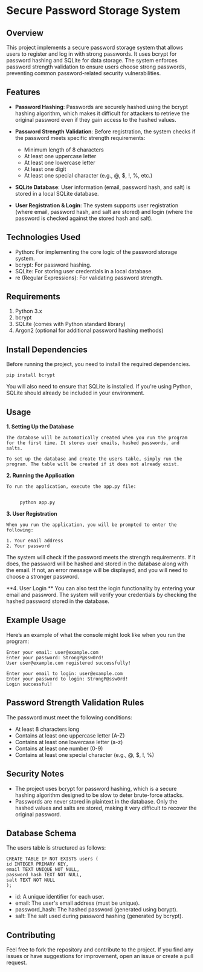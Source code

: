# Secure Password Storage System

## Overview

This project implements a secure password storage system that allows users to register and log in with strong passwords. It uses bcrypt for password hashing and SQLite for data storage. The system enforces password strength validation to ensure users choose strong passwords, preventing common password-related security vulnerabilities.

## Features
   - **Password Hashing**: Passwords are securely hashed using the bcrypt hashing algorithm, which makes it difficult for attackers to retrieve the original password even if they gain access to the hashed values.

   - **Password Strength Validation**: Before registration, the system checks if the password meets specific strength requirements:
        - Minimum length of 8 characters
        - At least one uppercase letter
        - At least one lowercase letter
        - At least one digit
        - At least one special character (e.g., @, $, !, %, etc.)

  - **SQLite Database**: User information (email, password hash, and salt) is stored in a local SQLite database.

  - **User Registration & Login**: The system supports user registration (where email, password hash, and salt are stored) and login (where the password is checked against the stored hash and salt).

## Technologies Used
  - Python: For implementing the core logic of the password storage system.
  - bcrypt: For password hashing.
  - SQLite: For storing user credentials in a local database.
  - re (Regular Expressions): For validating password strength.

## Requirements
  1. Python 3.x
  2. bcrypt
  3. SQLite (comes with Python standard library)
  4. Argon2 (optional for additional password hashing methods)

## Install Dependencies

Before running the project, you need to install the required dependencies.
    
    pip install bcrypt

You will also need to ensure that SQLite is installed. If you're using Python, SQLite should already be included in your environment.


## Usage
**1. Setting Up the Database**

    The database will be automatically created when you run the program for the first time. It stores user emails, hashed passwords, and salts.

    To set up the database and create the users table, simply run the program. The table will be created if it does not already exist.

**2. Running the Application**

    To run the application, execute the app.py file:


         python app.py

**3. User Registration**

    When you run the application, you will be prompted to enter the following:

    1. Your email address
    2. Your password

The system will check if the password meets the strength requirements. If it does, the password will be hashed and stored in the database along with the email. If not, an error message will be displayed, and you will need to choose a stronger password.

**4. User Login
**
You can also test the login functionality by entering your email and password. The system will verify your credentials by checking the hashed password stored in the database.

## Example Usage

Here’s an example of what the console might look like when you run the program:


    Enter your email: user@example.com
    Enter your password: StrongP@ssw0rd!
    User user@example.com registered successfully!

    Enter your email to login: user@example.com
    Enter your password to login: StrongP@ssw0rd!
    Login successful!

## Password Strength Validation Rules

The password must meet the following conditions:

 - At least 8 characters long
 - Contains at least one uppercase letter (A-Z)
 - Contains at least one lowercase letter (a-z)
 - Contains at least one number (0-9)
 - Contains at least one special character (e.g., @, $, !, %)

## Security Notes

  - The project uses bcrypt for password hashing, which is a secure hashing algorithm designed to be slow to deter brute-force attacks.
  - Passwords are never stored in plaintext in the database. Only the hashed values and salts are stored, making it very difficult to recover the original password.

## Database Schema

The users table is structured as follows:

    CREATE TABLE IF NOT EXISTS users (
    id INTEGER PRIMARY KEY,
    email TEXT UNIQUE NOT NULL,
    password_hash TEXT NOT NULL,
    salt TEXT NOT NULL
    );
 - id: A unique identifier for each user.
 - email: The user's email address (must be unique).
 - password_hash: The hashed password (generated using bcrypt).
 - salt: The salt used during password hashing (generated by bcrypt).

## Contributing

Feel free to fork the repository and contribute to the project. If you find any issues or have suggestions for improvement, open an issue or create a pull request.

